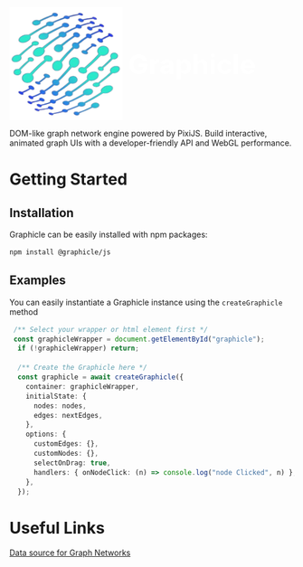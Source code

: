 

<div style="display: flex; align-items: center;">
  <img src="image-removebg.png" alt="Image" width="200" height="200" style="margin-right: 10px;">
  <strong style="font-size: 48px; color: #fff; font-weight: 700;">Graphicle</strong>
</div>


DOM-like graph network engine powered by PixiJS.
Build interactive, animated graph UIs with a developer-friendly API and WebGL performance.


# Getting Started

## Installation

Graphicle can be easily installed with npm packages:

```bash
npm install @graphicle/js
```


## Examples
You can easily instantiate a Graphicle instance using the `createGraphicle` method

```ts
 /** Select your wrapper or html element first */
 const graphicleWrapper = document.getElementById("graphicle");
  if (!graphicleWrapper) return;

  /** Create the Graphicle here */
  const graphicle = await createGraphicle({
    container: graphicleWrapper,
    initialState: {
      nodes: nodes,
      edges: nextEdges,
    },
    options: {
      customEdges: {},
      customNodes: {},
      selectOnDrag: true,
      handlers: { onNodeClick: (n) => console.log("node Clicked", n) },
    },
  });

```


# Useful Links

[Data source for Graph Networks](https://snap.stanford.edu/data/)